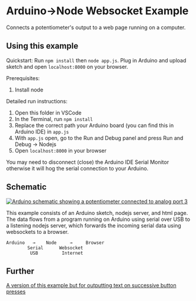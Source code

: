 # Arduino→Node Websocket Example

Connects a potentiometer's output to a web page running on a computer.

## Using this example

Quickstart: Run `npm install` then `node app.js`. Plug in Arduino and upload sketch and open `localhost:8000` on your browser.

Prerequisites:

1. Install node

Detailed run instructions:

1. Open this folder in VSCode
2. In the Terminal, run `npm install`
3. Replace the correct path your Arduino board (you can find this in Arduino IDE) in `app.js`
4. With `app.js` open, go to the Run and Debug panel and press Run and Debug -> Nodejs
5. Open `localhost:8000` in your browser

You may need to disconnect (close) the Arduino IDE Serial Monitor otherwise it will hog the serial connection to your Arduino.

## Schematic

[![Arduino schematic showing a potentiometer connected to analog port 3](https://user-images.githubusercontent.com/3166481/225881787-4cc9e33f-ddb4-4e5a-b4f2-20a7048f5aea.png)](https://www.circuito.io/app?components=512,11021,172542)

This example consists of an Arduino sketch, nodejs server, and html page. The data flows from a program running on Arduino using serial over USB to a listening nodejs server, which forwards the incoming serial data using websockets to a browser.

```
Arduino   →    Node     →     Browser
        Serial      Websocket
         USB         Internet
```

## Further

[A version of this example but for outputting text on successive button presses](https://gist.github.com/XRRCA/1dbf8244d448157f4d2cd8d82dabcbde)

